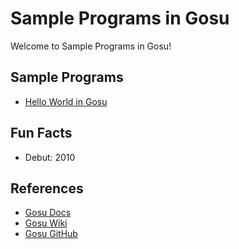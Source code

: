 # Sample Programs in Gosu

Welcome to Sample Programs in Gosu!

## Sample Programs

- [Hello World in Gosu](https://github.com/TheRenegadeCoder/sample-programs/issues/196)

## Fun Facts

- Debut: 2010

## References

- [Gosu Docs](https://gosu-lang.github.io/docs.html)
- [Gosu Wiki](https://en.wikipedia.org/wiki/Gosu_(programming_language))
- [Gosu GitHub](https://github.com/gosu-lang/gosu-lang)
